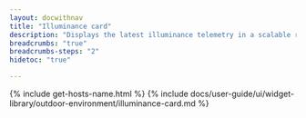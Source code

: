 ```yaml
---
layout: docwithnav
title: "Illuminance card"
description: "Displays the latest illuminance telemetry in a scalable rectangle card."
breadcrumbs: "true"
breadcrumbs-steps: "2"
hidetoc: "true"

---
```

{% include get-hosts-name.html %}
{% include docs/user-guide/ui/widget-library/outdoor-environment/illuminance-card.md %}
